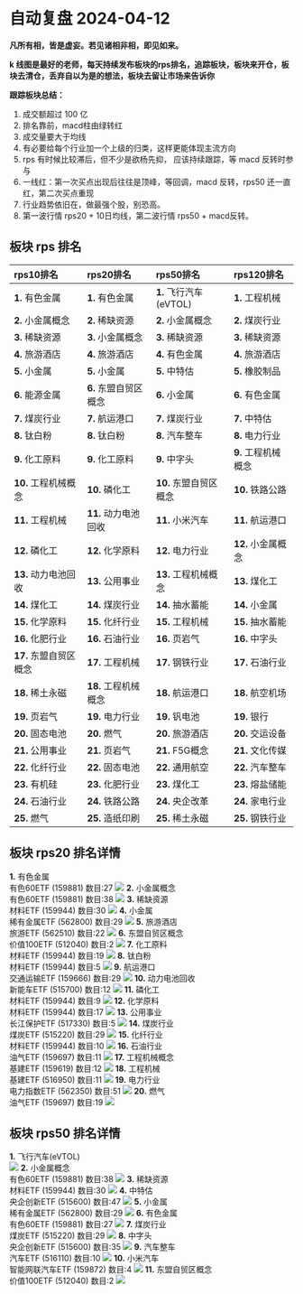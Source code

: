 # 自动复盘 2024-04-12

**凡所有相，皆是虚妄。若见诸相非相，即见如来。**

**k 线图是最好的老师，每天持续发布板块的rps排名，追踪板块，板块来开仓，板块去清仓，丢弃自以为是的想法，板块去留让市场来告诉你**
        
**跟踪板块总结：**
1. 成交额超过 100 亿
2. 排名靠前，macd柱由绿转红
3. 成交量要大于均线
4. 有必要给每个行业加一个上级的归类，这样更能体现主流方向
5. rps 有时候比较滞后，但不少是欲杨先抑， 应该持续跟踪，等 macd 反转时参与
6. 一线红：第一次买点出现后往往是顶峰，等回调，macd 反转，rps50 还一直红，第二次买点重现
7. 行业趋势依旧在，做最强个股，别恐高。
8. 第一波行情 rps20 + 10日均线，第二波行情 rps50 + macd反转。
        
## 板块 rps 排名
| rps10排名              | rps20排名             | rps50排名              | rps120排名          |
|:-----------------------|:----------------------|:-----------------------|:--------------------|
| **1.** 有色金属        | **1.** 有色金属       | **1.** 飞行汽车(eVTOL) | **1.** 工程机械     |
| **2.** 小金属概念      | **2.** 稀缺资源       | **2.** 小金属概念      | **2.** 煤炭行业     |
| **3.** 稀缺资源        | **3.** 小金属概念     | **3.** 稀缺资源        | **3.** 稀缺资源     |
| **4.** 旅游酒店        | **4.** 旅游酒店       | **4.** 有色金属        | **4.** 旅游酒店     |
| **5.** 小金属          | **5.** 小金属         | **5.** 中特估          | **5.** 橡胶制品     |
| **6.** 能源金属        | **6.** 东盟自贸区概念 | **6.** 小金属          | **6.** 有色金属     |
| **7.** 煤炭行业        | **7.** 航运港口       | **7.** 煤炭行业        | **7.** 中特估       |
| **8.** 钛白粉          | **8.** 钛白粉         | **8.** 汽车整车        | **8.** 电力行业     |
| **9.** 化工原料        | **9.** 化工原料       | **9.** 中字头          | **9.** 工程机械概念 |
| **10.** 工程机械概念   | **10.** 磷化工        | **10.** 东盟自贸区概念 | **10.** 铁路公路    |
| **11.** 工程机械       | **11.** 动力电池回收  | **11.** 小米汽车       | **11.** 航运港口    |
| **12.** 磷化工         | **12.** 化学原料      | **12.** 电力行业       | **12.** 小金属概念  |
| **13.** 动力电池回收   | **13.** 公用事业      | **13.** 工程机械概念   | **13.** 煤化工      |
| **14.** 煤化工         | **14.** 煤炭行业      | **14.** 抽水蓄能       | **14.** 小金属      |
| **15.** 化学原料       | **15.** 化纤行业      | **15.** 工程机械       | **15.** 抽水蓄能    |
| **16.** 化肥行业       | **16.** 石油行业      | **16.** 页岩气         | **16.** 中字头      |
| **17.** 东盟自贸区概念 | **17.** 工程机械      | **17.** 钢铁行业       | **17.** 石油行业    |
| **18.** 稀土永磁       | **18.** 工程机械概念  | **18.** 航运港口       | **18.** 航空机场    |
| **19.** 页岩气         | **19.** 电力行业      | **19.** 钒电池         | **19.** 银行        |
| **20.** 固态电池       | **20.** 燃气          | **20.** 旅游酒店       | **20.** 交运设备    |
| **21.** 公用事业       | **21.** 页岩气        | **21.** F5G概念        | **21.** 文化传媒    |
| **22.** 化纤行业       | **22.** 固态电池      | **22.** 通用航空       | **22.** 汽车整车    |
| **23.** 有机硅         | **23.** 化肥行业      | **23.** 煤化工         | **23.** 熔盐储能    |
| **24.** 石油行业       | **24.** 铁路公路      | **24.** 央企改革       | **24.** 家电行业    |
| **25.** 燃气           | **25.** 造纸印刷      | **25.** 稀土永磁       | **25.** 钢铁行业    |
## 板块 rps20 排名详情
**1.** 有色金属<br/>有色60ETF (159881) 数目:27
 ![](https://sykent-blog-image.oss-cn-beijing.aliyuncs.com/quant/image/2024/4/1712908999119-tmp.jpg)
**2.** 小金属概念<br/>有色60ETF (159881) 数目:38
 ![](https://sykent-blog-image.oss-cn-beijing.aliyuncs.com/quant/image/2024/4/1712909000552-tmp.jpg)
**3.** 稀缺资源<br/>材料ETF (159944) 数目:30
 ![](https://sykent-blog-image.oss-cn-beijing.aliyuncs.com/quant/image/2024/4/1712909001555-tmp.jpg)
**4.** 小金属<br/>稀有金属ETF (562800) 数目:29
 ![](https://sykent-blog-image.oss-cn-beijing.aliyuncs.com/quant/image/2024/4/1712909002584-tmp.jpg)
**5.** 旅游酒店<br/>旅游ETF (562510) 数目:22
 ![](https://sykent-blog-image.oss-cn-beijing.aliyuncs.com/quant/image/2024/4/1712909003521-tmp.jpg)
**6.** 东盟自贸区概念<br/>价值100ETF (512040) 数目:2
 ![](https://sykent-blog-image.oss-cn-beijing.aliyuncs.com/quant/image/2024/4/1712909004179-tmp.jpg)
**7.** 化工原料<br/>材料ETF (159944) 数目:19
 ![](https://sykent-blog-image.oss-cn-beijing.aliyuncs.com/quant/image/2024/4/1712909005083-tmp.jpg)
**8.** 钛白粉<br/>材料ETF (159944) 数目:5
 ![](https://sykent-blog-image.oss-cn-beijing.aliyuncs.com/quant/image/2024/4/1712909006004-tmp.jpg)
**9.** 航运港口<br/>交通运输ETF (159666) 数目:29
 ![](https://sykent-blog-image.oss-cn-beijing.aliyuncs.com/quant/image/2024/4/1712909006954-tmp.jpg)
**10.** 动力电池回收<br/>新能车ETF (515700) 数目:12
 ![](https://sykent-blog-image.oss-cn-beijing.aliyuncs.com/quant/image/2024/4/1712909007920-tmp.jpg)
**11.** 磷化工<br/>材料ETF (159944) 数目:9
 ![](https://sykent-blog-image.oss-cn-beijing.aliyuncs.com/quant/image/2024/4/1712909008988-tmp.jpg)
**12.** 化学原料<br/>材料ETF (159944) 数目:17
 ![](https://sykent-blog-image.oss-cn-beijing.aliyuncs.com/quant/image/2024/4/1712909009912-tmp.jpg)
**13.** 公用事业<br/>长江保护ETF (517330) 数目:5
 ![](https://sykent-blog-image.oss-cn-beijing.aliyuncs.com/quant/image/2024/4/1712909010849-tmp.jpg)
**14.** 煤炭行业<br/>煤炭ETF (515220) 数目:29
 ![](https://sykent-blog-image.oss-cn-beijing.aliyuncs.com/quant/image/2024/4/1712909011830-tmp.jpg)
**15.** 化纤行业<br/>材料ETF (159944) 数目:10
 ![](https://sykent-blog-image.oss-cn-beijing.aliyuncs.com/quant/image/2024/4/1712909012860-tmp.jpg)
**16.** 石油行业<br/>油气ETF (159697) 数目:11
 ![](https://sykent-blog-image.oss-cn-beijing.aliyuncs.com/quant/image/2024/4/1712909013883-tmp.jpg)
**17.** 工程机械概念<br/>基建ETF (159619) 数目:12
 ![](https://sykent-blog-image.oss-cn-beijing.aliyuncs.com/quant/image/2024/4/1712909014855-tmp.jpg)
**18.** 工程机械<br/>基建ETF (516950) 数目:11
 ![](https://sykent-blog-image.oss-cn-beijing.aliyuncs.com/quant/image/2024/4/1712909015801-tmp.jpg)
**19.** 电力行业<br/>电力指数ETF (562350) 数目:51
 ![](https://sykent-blog-image.oss-cn-beijing.aliyuncs.com/quant/image/2024/4/1712909016837-tmp.jpg)
**20.** 燃气<br/>油气ETF (159697) 数目:19
 ![](https://sykent-blog-image.oss-cn-beijing.aliyuncs.com/quant/image/2024/4/1712909017863-tmp.jpg)

## 板块 rps50 排名详情
**1.** 飞行汽车(eVTOL)<br/>
 ![](https://sykent-blog-image.oss-cn-beijing.aliyuncs.com/quant/image/2024/4/1712909018510-tmp.jpg)
**2.** 小金属概念<br/>有色60ETF (159881) 数目:38
 ![](https://sykent-blog-image.oss-cn-beijing.aliyuncs.com/quant/image/2024/4/1712909019420-tmp.jpg)
**3.** 稀缺资源<br/>材料ETF (159944) 数目:30
 ![](https://sykent-blog-image.oss-cn-beijing.aliyuncs.com/quant/image/2024/4/1712909020300-tmp.jpg)
**4.** 中特估<br/>央企创新ETF (515600) 数目:47
 ![](https://sykent-blog-image.oss-cn-beijing.aliyuncs.com/quant/image/2024/4/1712909021291-tmp.jpg)
**5.** 小金属<br/>稀有金属ETF (562800) 数目:29
 ![](https://sykent-blog-image.oss-cn-beijing.aliyuncs.com/quant/image/2024/4/1712909022132-tmp.jpg)
**6.** 有色金属<br/>有色60ETF (159881) 数目:27
 ![](https://sykent-blog-image.oss-cn-beijing.aliyuncs.com/quant/image/2024/4/1712909023036-tmp.jpg)
**7.** 煤炭行业<br/>煤炭ETF (515220) 数目:29
 ![](https://sykent-blog-image.oss-cn-beijing.aliyuncs.com/quant/image/2024/4/1712909023946-tmp.jpg)
**8.** 中字头<br/>央企创新ETF (515600) 数目:35
 ![](https://sykent-blog-image.oss-cn-beijing.aliyuncs.com/quant/image/2024/4/1712909025038-tmp.jpg)
**9.** 汽车整车<br/>汽车ETF (516110) 数目:10
 ![](https://sykent-blog-image.oss-cn-beijing.aliyuncs.com/quant/image/2024/4/1712909025983-tmp.jpg)
**10.** 小米汽车<br/>智能网联汽车ETF (159872) 数目:4
 ![](https://sykent-blog-image.oss-cn-beijing.aliyuncs.com/quant/image/2024/4/1712909026612-tmp.jpg)
**11.** 东盟自贸区概念<br/>价值100ETF (512040) 数目:2
 ![](https://sykent-blog-image.oss-cn-beijing.aliyuncs.com/quant/image/2024/4/1712909027181-tmp.jpg)
